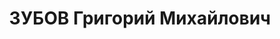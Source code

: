 ---
title: ЗУБОВ Григорий Михайлович
description: "Род. в 1900, русский. Проживал: Мордовщиковский р-н, пос. Липня. Токарь\
  \ судо-мостового завода \n  Арестован 29.06.1936. Обв. по ст. 58-10 ч.1. Приговор:\
  \ Особое совещание, 28.11.1937 – к 5 г. ИТЛ. Освобожден в 1946 г"
---